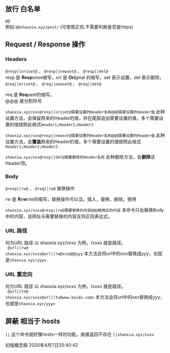 ## 放行 白名单
`@@`    
例如 `@@shaoxia.xyz/post/` (可使用正则,不需要判断是否是https)


## Request / Response 操作
### Headers
`@resp||oriset@` 、 `@resp||newset@` 、 `@resp||del@`    
resp 是 **Resp**onse缩写，ori 是 **Ori**ginal 的缩写，set 表示设置，del 表示删除。    
`@req||oriset@` 、 `@req||newset@` 、 `@req||del@`    

req 是 **Req**uest的缩写。    
@@@ 是分割符号

`shaoxia.xyz/xxx@resp||oriset@需要设置的Header名称@@@需要设置的Header值` 此种设置方法，会保留原来的Header的值，并在尾部追加需要设置的值，多个需要设置的值按照此格式`Header1;Header2;Header3`    


`shaoxia.xyz/xxx@resp||newset@需要设置的Header名称@@@需要设置的Header值` 此种设置方法，会**覆盖**原来的Header的值，多个需要设置的值按照此格式`Header1;Header2;Header3`    


`shaoxia.xyz/xxx@resp||del@需要删除的Header名称` 此种删除方法，会**删除**该Header项。       

### Body
`@resp||rw@`  、  `@req||rw@`     替换操作

rw 是 **R**e**w**rite的缩写，替换操作可以当，插入，替换，删除。使用    

`shaoxia.xyz/xxxx@resp||rw@需要替换的内容@@@替换后的内容` 本命令只会替换Body中的内容，且网址与需要替换的内容支持正则表达式。    


### URL 路径  
 何为URL 路径 以 shaoxia.xyz/xxxx 为例，/xxxx 就是路径。    
` @url||rw@`    
`shaoxia.xyz/xxxx@url||rw@xxx@@@yyy`  本方法会将url中的xxx替换成yyy，也就是`shaoxia.xyz/yyyx`

### URL 重定向  
 何为URL 路径 以 shaoxia.xyz/xxxx 为例，/xxxx 就是路径。    
` @url||to@`    
`shaoxia.xyz/xxxx@url||to@www.baidu.coms`  本方法会将url中的xxx替换成yyy，也就是`shaoxia.xyz/yyyx`
## 屏蔽 相当于 hosts

`||` 这个命令就好像hosts一样的功能，直接返回不存在
`||shaoxia.xyz/xxxx`

初版概念稿 2020年4月7日20:40:42